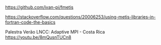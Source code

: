 https://github.com/ivan-pi/fmetis

https://stackoverflow.com/questions/20006253/using-metis-libraries-in-fortran-code-the-basics

Palestra Verão LNCC: Adaptive MPI - Costa Rica
https://youtu.be/8mQusnTUCn8
